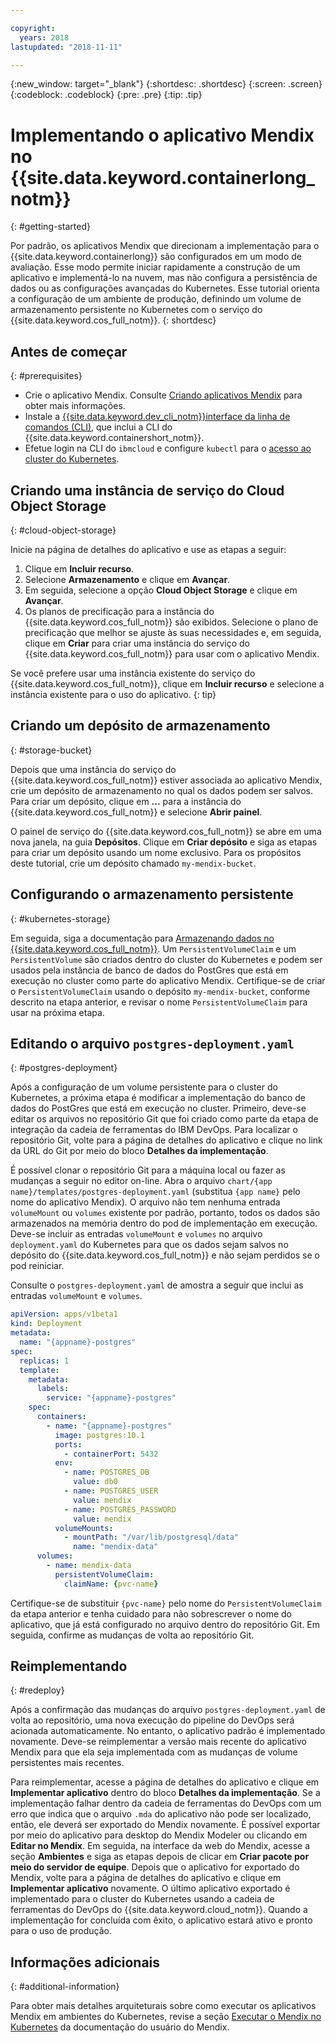```yaml
---

copyright:
  years: 2018
lastupdated: "2018-11-11"

---
```


{:new_window: target="_blank"}
{:shortdesc: .shortdesc}
{:screen: .screen}
{:codeblock: .codeblock}
{:pre: .pre}
{:tip: .tip}

# Implementando o aplicativo Mendix no {{site.data.keyword.containerlong_notm}}
{: #getting-started}

Por padrão, os aplicativos Mendix que direcionam a implementação para o {{site.data.keyword.containerlong}} são configurados em um modo de avaliação. Esse
modo permite iniciar rapidamente a construção de um aplicativo e implementá-lo na nuvem, mas não configura a
persistência de dados ou as configurações avançadas do Kubernetes. Esse tutorial orienta a configuração de um
ambiente de produção, definindo um volume de armazenamento persistente no Kubernetes com o serviço do {{site.data.keyword.cos_full_notm}}.
{: shortdesc}

## Antes de começar
{: #prerequisites}

- Crie o aplicativo Mendix. Consulte
[Criando aplicativos Mendix](/docs/apps/tutorials/tutorial_mendix_getting_started.html) para obter
mais informações.
- Instale a [{{site.data.keyword.dev_cli_notm}}interface da linha de
comandos (CLI)](/docs/cli/index.html), que inclui a CLI do {{site.data.keyword.containershort_notm}}.
- Efetue login na CLI do `ibmcloud` e configure `kubectl` para o
[ acesso ao cluster do Kubernetes](/docs/containers/cs_tutorials.html#cs_cluster_tutorial_lesson3).

## Criando uma instância de serviço do Cloud Object Storage
{: #cloud-object-storage}

Inicie na página de detalhes do aplicativo e use as etapas a seguir:
1. Clique em **Incluir recurso**.
2. Selecione **Armazenamento** e clique em **Avançar**.
3. Em seguida, selecione a opção **Cloud Object Storage** e clique em **Avançar**.
4. Os planos de precificação para a instância do {{site.data.keyword.cos_full_notm}} são exibidos. Selecione o plano de precificação que melhor se ajuste às suas necessidades e, em seguida, clique em **Criar** para criar uma instância do serviço do {{site.data.keyword.cos_full_notm}} para usar com o aplicativo Mendix.

  Se você prefere usar uma instância existente do serviço do {{site.data.keyword.cos_full_notm}}, clique em **Incluir recurso** e selecione a instância existente para o uso do aplicativo.
  {: tip}

## Criando um depósito de armazenamento
{: #storage-bucket}

Depois que uma instância do serviço do {{site.data.keyword.cos_full_notm}} estiver associada ao aplicativo Mendix, crie um depósito de armazenamento no qual os dados podem ser salvos. Para criar um depósito, clique em **...** para a instância do {{site.data.keyword.cos_full_notm}} e selecione **Abrir painel**.  

O painel de serviço do {{site.data.keyword.cos_full_notm}} se abre em uma nova janela, na guia **Depósitos**. Clique em **Criar depósito** e siga as etapas para criar um depósito usando um nome exclusivo. Para os propósitos deste tutorial, crie um depósito chamado `my-mendix-bucket`.

## Configurando o armazenamento persistente
{: #kubernetes-storage}

Em seguida, siga a documentação para [Armazenando dados no {{site.data.keyword.cos_full_notm}}](/docs/containers/cs_storage_cos.html). Um `PersistentVolumeClaim` e um `PersistentVolume` são criados dentro do cluster do Kubernetes e podem ser usados pela instância de banco de dados do PostGres que está em execução no cluster como parte do aplicativo Mendix. Certifique-se de criar o `PersistentVolumeClaim` usando o depósito `my-mendix-bucket`, conforme descrito na etapa anterior, e revisar o nome `PersistentVolumeClaim` para usar na próxima etapa.

## Editando o arquivo `postgres-deployment.yaml`
{: #postgres-deployment}

Após a configuração de um volume persistente para o cluster do Kubernetes, a próxima etapa é modificar a implementação do banco de dados do PostGres que está em execução no cluster. Primeiro, deve-se editar os arquivos no repositório Git que foi criado como parte da etapa de integração da cadeia de ferramentas do IBM DevOps. Para localizar o repositório Git, volte para a página de detalhes do aplicativo e clique no link da URL do Git por meio do bloco **Detalhes da implementação**.  

É possível clonar o repositório Git para a máquina local ou fazer as mudanças a seguir no editor on-line. Abra o
arquivo `chart/{app name}/templates/postgres-deployment.yaml` (substitua `{app
name}` pelo nome do aplicativo Mendix). O arquivo não tem nenhuma entrada `volumeMount` ou `volumes` existente por padrão, portanto, todos os dados são armazenados na memória dentro do
pod de implementação em execução. Deve-se incluir as entradas `volumeMount` e `volumes` no arquivo `deployment.yaml` do Kubernetes para que os dados sejam salvos no depósito
do {{site.data.keyword.cos_full_notm}} e não sejam perdidos se o pod reiniciar. 

Consulte o `postgres-deployment.yaml` de amostra a seguir que inclui as entradas
`volumeMount` e `volumes`.  
```yaml
apiVersion: apps/v1beta1
kind: Deployment
metadata:
  name: "{appname}-postgres"
spec:
  replicas: 1
  template:
    metadata:
      labels:
        service: "{appname}-postgres"
    spec:
      containers:
        - name: "{appname}-postgres"
          image: postgres:10.1
          ports:
            - containerPort: 5432
          env:
            - name: POSTGRES_DB
              value: db0
            - name: POSTGRES_USER
              value: mendix
            - name: POSTGRES_PASSWORD
              value: mendix
          volumeMounts:
            - mountPath: "/var/lib/postgresql/data"
              name: "mendix-data"
      volumes:
        - name: mendix-data
          persistentVolumeClaim:
            claimName: {pvc-name}
```

Certifique-se de substituir `{pvc-name}` pelo nome do `PersistentVolumeClaim` da
etapa anterior e tenha cuidado para não sobrescrever o nome do aplicativo, que já está configurado no arquivo dentro do repositório Git. Em seguida, confirme as mudanças de volta ao repositório Git.

## Reimplementando
{: #redeploy}

Após a confirmação das mudanças do arquivo `postgres-deployment.yaml` de volta
ao repositório, uma nova execução do pipeline do DevOps será acionada automaticamente. No entanto, o
aplicativo padrão é implementado novamente. Deve-se reimplementar a versão mais recente do aplicativo Mendix para que
ela seja implementada com as mudanças de volume persistentes mais recentes.

Para reimplementar, acesse a página de detalhes do aplicativo e clique em **Implementar
aplicativo** dentro do bloco **Detalhes da implementação**. Se a implementação falhar
dentro da cadeia de ferramentas do DevOps com um erro que indica que o arquivo `.mda` do aplicativo
não pode ser localizado, então, ele deverá ser exportado do Mendix novamente. É possível exportar por meio do aplicativo
para desktop do Mendix Modeler ou clicando em **Editar no Mendix**. Em seguida, na interface
da web do Mendix, acesse a seção **Ambientes** e siga as etapas depois de clicar em **Criar
pacote por meio do servidor de equipe**. Depois que o aplicativo for exportado do Mendix, volte para a
página de detalhes do aplicativo e clique em **Implementar aplicativo** novamente. O último
aplicativo exportado é implementado para o cluster do Kubernetes usando a cadeia de ferramentas do DevOps
do {{site.data.keyword.cloud_notm}}. Quando a implementação for concluída com êxito, o aplicativo estará ativo
e pronto para o uso de produção.

## Informações adicionais
{: #additional-information}

Para obter mais detalhes arquiteturais sobre como executar os aplicativos Mendix em ambientes do Kubernetes,
revise a seção [Executar o Mendix no
Kubernetes](https://docs.mendix.com/developerportal/deploy/run-mendix-on-kubernetes) da documentação do usuário do Mendix.
